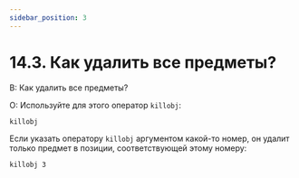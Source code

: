 ```yaml
---
sidebar_position: 3
---
```


# 14.3. Как удалить все предметы?
<!-- [:faq_14_03] -->

В: Как удалить все предметы?

О:
Используйте для этого оператор `killobj`:
```qsp
killobj
```
Если указать оператору `killobj` аргументом какой-то номер, он удалит только предмет в позиции, соответствующей этому номеру:
```qsp
killobj 3
```
